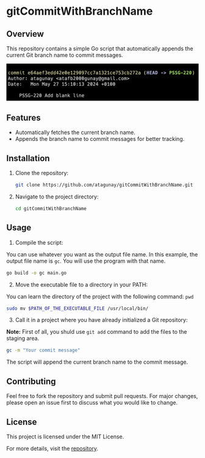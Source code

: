 # gitCommitWithBranchName

## Overview
This repository contains a simple Go script that automatically appends the current Git branch name to commit messages.

![img.png](output.png)

## Features
- Automatically fetches the current branch name.
- Appends the branch name to commit messages for better tracking.

## Installation
1. Clone the repository:
    ```bash
    git clone https://github.com/atagunay/gitCommitWithBranchName.git
    ```
2. Navigate to the project directory:
    ```bash
    cd gitCommitWithBranchName
    ```

## Usage
1. Compile the script:
    
You can use whatever you want as the output file name. In this example, the output file name is `gc`. You will use the program with that name.


```bash
go build -o gc main.go
```

2. Move the executable file to a directory in your PATH:

You can learn the directory of the project with the following command: `pwd` 

```bash
sudo mv $PATH_OF_THE_EXECUTABLE_FILE /usr/local/bin/
```

3. Call it in a project where you have already initialized a Git repository:

**Note:** First of all, you shuld use `git add` command to add the files to the staging area.

```bash
gc -m "Your commit message"
``` 

The script will append the current branch name to the commit message.

## Contributing
Feel free to fork the repository and submit pull requests. For major changes, please open an issue first to discuss what you would like to change.

## License
This project is licensed under the MIT License.

For more details, visit the [repository](https://github.com/atagunay/gitCommitWithBranchName).
